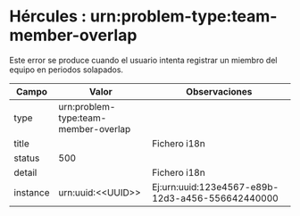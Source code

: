# Hércules : urn:problem\-type:team\-member\-overlap



Este error se produce cuando el usuario intenta registrar un miembro del equipo en periodos solapados.



| Campo | Valor | Observaciones |
| --- | --- | --- |
| type | urn:problem\-type:team\-member\-overlap |  |
| title | | Fichero i18n | ProblemMessages.properties | | --- | --- | | Key | org.springframework.http.HttpStatus.INTERNAL\_SERVER\_ERROR.message | | Ej:Internal Server Error |
| status | 500 |  |
| detail | | Fichero i18n | ProblemMessages.properties | | --- | --- | | Key | org.crue.hercules.sgi.csp.exceptions.MiembroSolicitudProyectoEquipoOverlapRangeException.message | | Parámetros | | entity | | Fichero i18n | messages.properties | | --- | --- | | Key | org.crue.hercules.sgi.csp.model.SolicitudProyectoEquipo.message | | | --- | --- | --- | --- | --- | --- | | | Ej:`The {entity} has members with overlapped periods` |
| instance | urn:uuid:\<\<UUID\>\> | Ej:urn:uuid:123e4567\-e89b\-12d3\-a456\-556642440000 |




